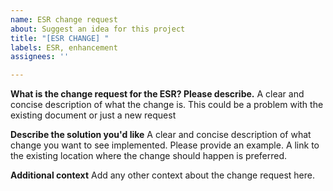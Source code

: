 ```yaml
---
name: ESR change request
about: Suggest an idea for this project
title: "[ESR CHANGE] "
labels: ESR, enhancement
assignees: ''

---
```


**What is the change request for the ESR? Please describe.**
A clear and concise description of what the change is. This could be a problem with the existing document or just a new request

**Describe the solution you'd like**
A clear and concise description of what change you want to see implemented. Please provide an example. A link to the existing location where the change should happen is preferred.

**Additional context**
Add any other context about the change request here.
